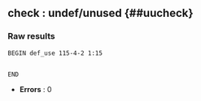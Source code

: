 ## check : undef/unused {##uucheck}
### Raw results


~~~
BEGIN def_use 115-4-2 1:15


END
~~~

* **Errors** : 0

